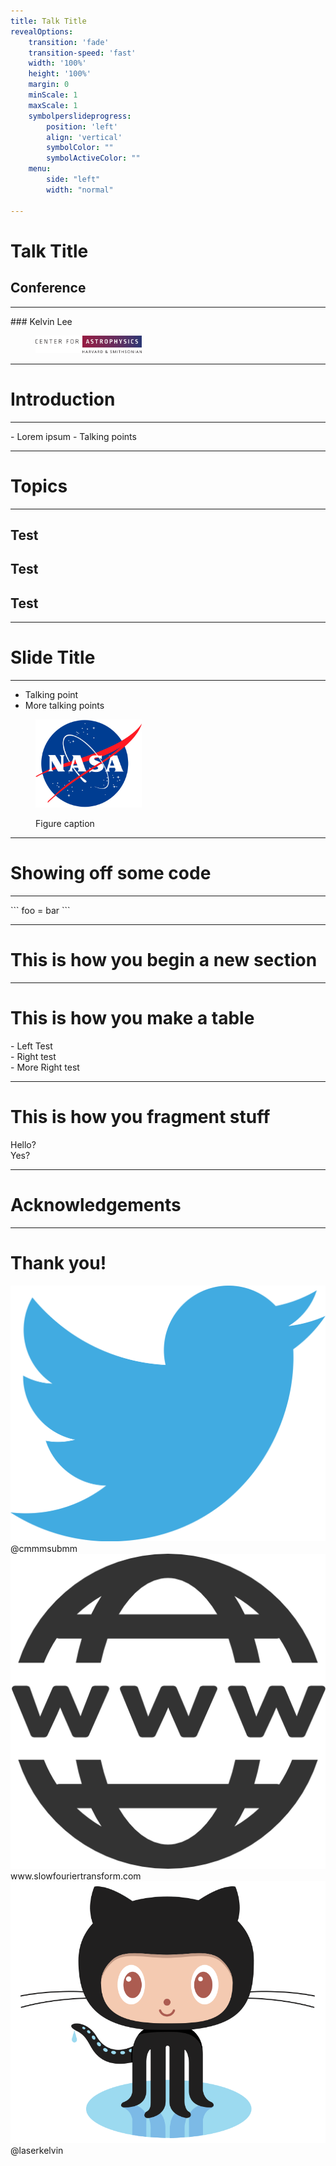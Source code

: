 ```yaml
---
title: Talk Title
revealOptions:
    transition: 'fade'
    transition-speed: 'fast'
    width: '100%'
    height: '100%'
    margin: 0
    minScale: 1
    maxScale: 1
    symbolperslideprogress:
        position: 'left'
        align: 'vertical'
        symbolColor: ""
        symbolActiveColor: ""
    menu:
        side: "left"
        width: "normal"

---
```


<h1 id="title"> Talk Title </h1>

## Conference
<hr>
### Kelvin Lee
<figure>
	<img id="inverted" src="figures/cfa-logo-transparent.png" width=40%>
</figure>

---

# Introduction
<hr>
- Lorem ipsum
- Talking points

----

<div class="toc-layout">
    <div class="box">
        <h1> Topics </h1>
        <hr>
    </div>
    <div class="box">
        <div class="box">
            <h2><span class="faded-text"> Test </span> </h2>
        </div>
        <div class="box">
            <h2><span class="gray-highlight"> Test </span> </h2>
        </div>
        <div class="box">
            <h2><span class="faded-text"> Test </span> </h2>
        </div>
    </div>
</div>

----

<div class="toc-layout">

<div class="box">
    <h1> Slide Title </h1>
    <hr>
    <ul>
        <li>
        Talking point
        </li>
        <li>
        More talking points
        </li>
    </ul>
</div>

<div class="box">
    <figure>
        <img src="figures/nasa.png" width=40%>
        <p class="gray-highlight orange-text"> Figure caption </p>
    </figure>
</div>


---

# Showing off some code
<hr>
```
foo = bar
```

---

# This is how you begin a new section

---

# This is how you make a table

<div class="contain">
    <div class="col">
        - Left Test
    </div>
    <div class="col">
        - Right test
    </div>
    <div class="col">
        - More Right test
    </div>
</div>

---

# This is how you fragment stuff

<div class="fragment" data-fragment-index="1">
Hello?
</div>

<div class="fragment" data-fragment-index"2">
Yes?
</div>

---

<div class="container">

<div class="grid header">
    <h1> Acknowledgements </h1>
    <hr>
</div>

<div class="grid sidebar">
    <h1> Thank you! </h1>
</div>

<div class="grid content">
    <div class="img-frame">
        <img src="figures/twitter.png" class="end-icons">
        <span>@cmmmsubmm</span>
    </div>
    <div class="img-frame">
        <img src="figures/www.png" class="end-icons">
        <span>www.slowfouriertransform.com</span>
    </div>
    <div class="img-frame">
      <img src="figures/Octocat.png" class="end-icons">
      <span>@laserkelvin</span>
    </div>
</div>
</div>

